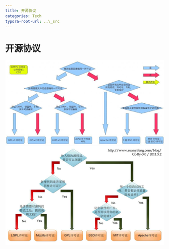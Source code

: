 ```yaml
---
title: 开源协议
categories: Tech
typora-root-url: ..\_src
---
```


# 开源协议

![kyxy_new](../_src/kyxy_new.jpg)
![kyxy](../_src/kyxy.jpg)
